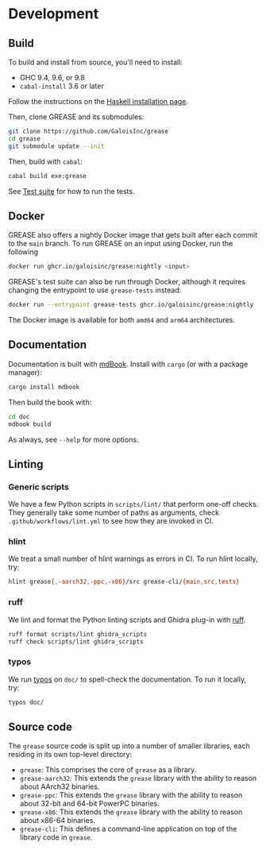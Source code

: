 # Development

## Build

To build and install from source, you'll need to install:

- GHC 9.4, 9.6, or 9.8
- `cabal-install` 3.6 or later

Follow the instructions on the [Haskell installation page][install-haskell].

[install-haskell]: https://www.haskell.org/downloads/

Then, clone GREASE and its submodules:

```sh
git clone https://github.com/GaloisInc/grease
cd grease
git submodule update --init
```

Then, build with `cabal`:

```sh
cabal build exe:grease
```

See [Test suite](tests.md) for how to run the tests.

## Docker

GREASE also offers a nightly Docker image that gets built after each commit to
the `main` branch. To run GREASE on an input using Docker, run the following

```sh
docker run ghcr.io/galoisinc/grease:nightly <input>
```

GREASE's test suite can also be run through Docker, although it requires
changing the entrypoint to use `grease-tests` instead:

```sh
docker run --entrypoint grease-tests ghcr.io/galoisinc/grease:nightly
```

The Docker image is available for both `amd64` and `arm64` architectures.

## Documentation

Documentation is built with [mdBook]. Install with `cargo` (or with a package
manager):

[mdBook]: https://rust-lang.github.io/mdBook/

```sh
cargo install mdbook
```

Then build the book with:

```sh
cd doc
mdbook build
```

As always, see `--help` for more options.

## Linting

### Generic scripts

We have a few Python scripts in `scripts/lint/` that perform one-off
checks. They generally take some number of paths as arguments, check
`.github/workflows/lint.yml` to see how they are invoked in CI.

### hlint

We treat a small number of hlint warnings as errors in CI. To run hlint locally, try:

```sh
hlint grease{,-aarch32,-ppc,-x86}/src grease-cli/{main,src,tests}
```

### ruff

We lint and format the Python linting scripts and Ghidra plug-in with [ruff].

```sh
ruff format scripts/lint ghidra_scripts
ruff check scripts/lint ghidra_scripts
```

[ruff]: https://docs.astral.sh/ruff/

### typos

We run [typos] on `doc/` to spell-check the documentation. To run it locally,
try:

```bash
typos doc/
```

[typos]: https://github.com/crate-ci/typos

## Source code

The `grease` source code is split up into a number of smaller libraries, each
residing in its own top-level directory:

* `grease`: This comprises the core of `grease` as a library.
* `grease-aarch32`: This extends the `grease` library with the ability to reason
  about AArch32 binaries.
* `grease-ppc`: This extends the `grease` library with the ability to reason
  about 32-bit and 64-bit PowerPC binaries.
* `grease-x86`: This extends the `grease` library with the ability to reason
  about x86-64 binaries.
* `grease-cli`: This defines a command-line application on top of the library
  code in `grease`.

<!-- Copyright (c) Galois, Inc. 2024. -->
